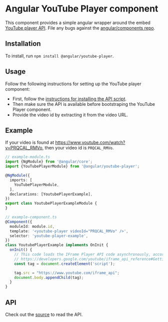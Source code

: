 # Angular YouTube Player component

This component provides a simple angular wrapper around the embed [YouTube player API](https://developers.google.com/youtube/iframe_api_reference). File any bugs against the [angular/components repo](https://github.com/angular/components/issues).

## Installation

To install, run `npm install @angular/youtube-player`.

## Usage

Follow the following instructions for setting up the YouTube player component:

- First, follow the [instructions for installing the API script](https://developers.google.com/youtube/iframe_api_reference#Getting_Started).
- Then make sure the API is available before bootstraping the YouTube Player component.
- Provide the video id by extracting it from the video URL.

## Example

If your video is found at https://www.youtube.com/watch?v=PRQCAL_RMVo, then your video id is `PRQCAL_RMVo`.

```typescript
// example-module.ts
import {NgModule} from '@angular/core';
import {YouTubePlayerModule} from '@angular/youtube-player';

@NgModule({
  imports: [
    YouTubePlayerModule,
  ],
  declarations: [YoutubePlayerExample],
})
export class YoutubePlayerExampleModule {
}

// example-component.ts
@Component({
  moduleId: module.id,
  template: '<youtube-player videoId="PRQCAL_RMVo" />',
  selector: 'youtube-player-example',
})
class YoutubePlayerExample implements OnInit {
  onInit() {
    // This code loads the IFrame Player API code asynchronously, according to the instructions at
    // https://developers.google.com/youtube/iframe_api_reference#Getting_Started
    const tag = document.createElement('script');

    tag.src = "https://www.youtube.com/iframe_api";
    document.body.appendChild(tag);
  }
}

```

## API

Check out the [source](./youtube-player.ts) to read the API.
